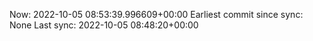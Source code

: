 Now: 2022-10-05 08:53:39.996609+00:00 Earliest commit since sync: None Last sync: 2022-10-05 08:48:20+00:00
